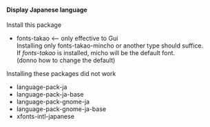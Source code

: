 #### Display Japanese language
Install this package  
* fonts-takao <-- only effective to Gui  
  Installing only fonts-takao-mincho or another type should suffice.  
  If *fonts-takao* is installed, micho will be the default font.  
  (donno how to change the default)  

Installing these packages did not work  
* language-pack-ja
* language-pack-ja-base
* language-pack-gnome-ja
* language-pack-gnome-ja-base
* xfonts-intl-japanese

